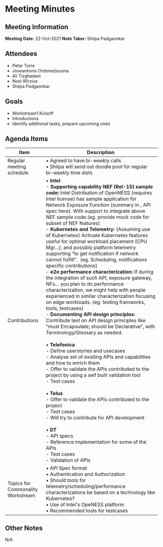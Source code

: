 # Meeting Minutes
## Meeting Information
**Meeting Date:** 22-Oct-2021 
**Note Taker:** Shilpa Padgaonkar  

## Attendees
- Petar Torre 
- Joseantonio Ordonezlucena
- Ali Tizghadam
- Noel Wirzius
- Shilpa Padgaonkar

## Goals
- Workstream1 Kickoff
- Introductions
- Identify additional tasks, prepare upcoming ones

## Agenda Items

Item | Description
---- | ----
Regular meeting schedule | •  Agreed to have bi-weekly calls<br>• Shilpa will send out doodle pool for regular bi-weekly time slots
Contributions| • **Intel**<br>- **Supporting capability NEF (Rel-15) sample code:** Intel Distribution of OpenNESS (requires Intel license) has sample application for Network Exposure Function (summary in , API spec here). With support to integrate above NEF sample code.(eg. provide mock code for subset of NEF features)<br>- **Kubernetes and Telemetry:** (Assuming use of Kubernetes) Activate Kubernetes features useful for optimal workload placement (CPU Mgr…), and possibly platform telemetry supporting “to get notification if network cannot fulfill”.  (eg. Scheduling, notifications specific contributions)<br>- **e2e performance characterization:** If during the integration of such API, exposure gateway, NFs… you plan to do performance characterization, we might help with people experienced in similar characterization focusing on edge workloads. (eg. testing framworks, tools, testcases)<br>- **Documenting API design principles:** Contribute text on API design principles like “must Encapsulate; should be Declarative”, with Terminology/Glossary as needed. <br><br>• **Telefonica** <br> - Define userstories and usecases <br> - Analyse set of existing APIs and capabilities and how to enrich them <br> - Offer to validate the APIs contributed to the project by using a self built validation tool <br> - Test cases <br><br>• **Telus**<br>- Offer to validate the APIs contributed to the project <br> - Test cases <br> - Will try to contribute for API development   <br><br>• **DT**<br>- API specs <br> - Reference implementation for some of the APIs <br>- Test cases <br> - Validation of APIs <br>
Topics for Commonality Workstream|  • API Spec format <br> • Authentication and Authorization <br> • Should tools for telemetry/scheduling/performance characterizations be based on a technology like Kubernetes? <br> • Use of Intel's OpeNESS platform <br> • Recommended tools for testcases




## Other Notes 
N/A
